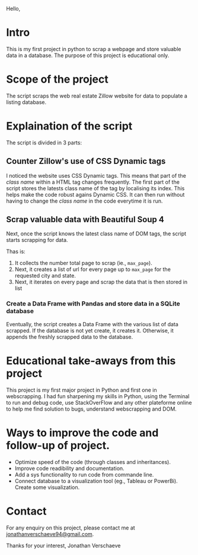 Hello,

# Intro
This is my first project in python to scrap a webpage and store valuable data in a database.
The purpose of this project is educational only.


# Scope of the project
The script scraps the web real estate Zillow website for data to populate a listing database.


# Explaination of the script
The script is divided in 3 parts:

## Counter Zillow's use of CSS Dynamic tags
I noticed the website uses CSS Dynamic tags. This means that part of the _class name_ within a HTML tag changes frequently.
The first part of the script stores the latests class name of the tag by localising its index. This helps make the code robust agains Dynamic CSS. It can then run without having to change the _class name_ in the code everytime it is run.


## Scrap valuable data with Beautiful Soup 4
Next, once the script knows the latest class name of DOM tags, the script starts scrapping for data.

Thas is:
1. It collects the number total page to scrap (ie., `max_page`).
2. Next, it creates a list of url for every page up to `max_page` for the requested city and state.
3. Next, it iterates on every page and scrap the data that is then stored in list


### Create a Data Frame with Pandas and store data in a SQLite database
Eventually, the script creates a Data Frame with the various list of data scrapped.
If the database is not yet create, it creates it. Otherwise, it appends the freshly scrapped data to the database.


# Educational take-aways from this project
This project is my first major project in Python and first one in webscrapping.
I had fun sharpening my skills in Python, using the Terminal to run and debug code, use StackOverFlow and any other plateforme online to help me find solution to bugs, understand webscrapping and DOM.


# Ways to improve the code and follow-up of project.
- Optimize speed of the code (through classes and inheritances).
- Improve code readibility and documentation.
- Add a sys functionality to run code from commande line.
- Connect database to a visualization tool (eg., Tableau or PowerBi). Create some visualization.


# Contact
For any enquiry on this project, please contact me at jonathanverschaeve94@gmail.com.


Thanks for your interest,
Jonathan Verschaeve

